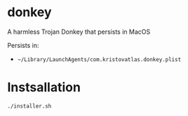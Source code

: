 # donkey
A harmless Trojan Donkey that persists in MacOS

Persists in:
  * `~/Library/LaunchAgents/com.kristovatlas.donkey.plist`

# Instsallation

```sh
./installer.sh
```

